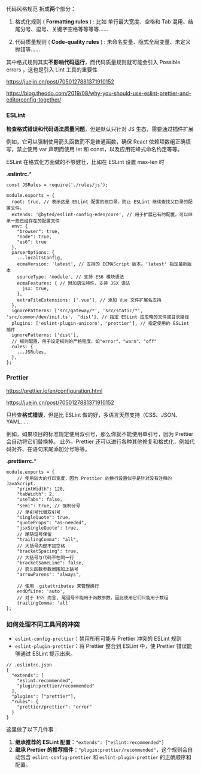 代码风格规范  拆成**两**个部分：

1. 格式化规则 ( **Formatting rules** ) : 比如 单行最大宽度、空格和 Tab 混用、结尾分号、逗号、关键字空格等等等等……

2. 代码质量规则 ( **Code-quality rules** )  : 未命名变量、隐式全局变量、未定义抛错等……

其中格式规则其实**不影响代码运行**，而代码质量规则就可能会引入 Possible errors ，这也是引入 Lint 工具的重要性



https://juejin.cn/post/7050127881371910152

https://blog.theodo.com/2019/08/why-you-should-use-eslint-prettier-and-editorconfig-together/

### ESLint

**检查格式错误和代码语法质量问题**，但是默认只针对 JS 生态，需要通过插件扩展

例如，它可以强制使用箭头函数而不是普通函数，确保 React 依赖项数组正确填写，禁止使用 var 声明而使用 let 和 const，以及应用驼峰式命名约定等等。

ESLint 在格式化方面做的不够健壮，比如在 ESLint 设置 max-len 时

**.eslintrc.***

```
const JSRules = require('./rules/js');

module.exports = {
  root: true, // 表示这是 ESLint 配置的根目录，防止 ESLint 继续查找父目录的配置文件。
  extends: '@byted/eslint-config-eden/core', // 用于扩展已有的配置，可以继承一些已经存在的配置文件
  env: {
    "browser": true,
    "node": true,
    "es6": true
  },
  parserOptions: {
    ...localTsConfig,
    ecmaVersion: 'latest', // 支持的 ECMAScript 版本。'latest' 指定最新版本
    sourceType: 'module', // 支持 ES6 模块语法
    ecmaFeatures: { // 附加语法特性，支持 JSX 语法
      jsx: true,
    },
    extraFileExtensions: ['.vue'], // 添加 Vue 文件扩展名支持
  },
  ignorePatterns: ['src/gateway/*', 'src/static/*', 'src/common/dev/init.ts'， ‘dist’], // 指定 ESLint 应忽略的文件或目录路径
  plugins: ['eslint-plugin-unicorn', 'prettier'], // 指定使用的 ESLint 插件
  ignorePatterns: ['dist'],
  // 规则配置，用于设定规则的严格程度，如"error"、"warn"、"off"
  rules: {
    ...JSRules,
  },
};

```

### Prettier

 https://prettier.io/en/configuration.html

https://juejin.cn/post/7050127881371910152

只检查**格式错误**，但是比 ESLint 做的好，多语言天然支持（CSS、JSON、YAML……

例如，如果项目的标准规定使用双引号，那么你就不能使用单引号，因为 Prettier 会自动将它们替换掉。 此外，Prettier 还可以进行各种其他修复和格式化，例如代码对齐、在语句末尾添加分号等等。

 **.prettierrc.***

```
module.exports = {
	// 使用较大的打印宽度，因为 Prettier 的换行设置似乎是针对没有注释的 JavaScript.
    "printWidth": 120,
    "tabWidth": 2,
    "useTabs": false,
    "semi": true, // 强制分号
    // 单引号代替双引号
    "singleQuote": true,
    "quoteProps": "as-needed",
    "jsxSingleQuote": true,
    // 尾随逗号保留
    "trailingComma": "all",
    // 大括号内部不加空格
    "bracketSpacing": true,
    // 大括号与代码不在同一行
    "bracketSameLine": false,
    // 箭头函数参数周围加上括号
    "arrowParens": "always",
    
    // 使用 .gitattributes 来管理换行
    endOfLine: 'auto',
    // 对于 ES5 而言, 尾逗号不能用于函数参数，因此使用它们只能用于数组
    trailingComma: 'all'
};

```



### 如何处理不同工具间的冲突

-  `eslint-config-prettier`：禁用所有可能与 Prettier 冲突的 ESLint 规则
- `eslint-plugin-prettier`：将 Prettier 整合到 ESLint 中，使 Prettier 错误能够通过 ESLint 提示出来。

```
// .eslintrc.json
{
  "extends": [
    "eslint:recommended",
    "plugin:prettier/recommended" 
  ],
  "plugins": ["prettier"],
  "rules": {
    "prettier/prettier": "error" 
  }
}
```

这里做了以下几件事：

1. **继承推荐的 ESLint 配置**：`"extends": ["eslint:recommended"]`
2. **继承 Prettier 的推荐插件**：`"plugin:prettier/recommended"`，这个规则会自动包含 `eslint-config-prettier` 和 `eslint-plugin-prettier` 的正确顺序和配置。
